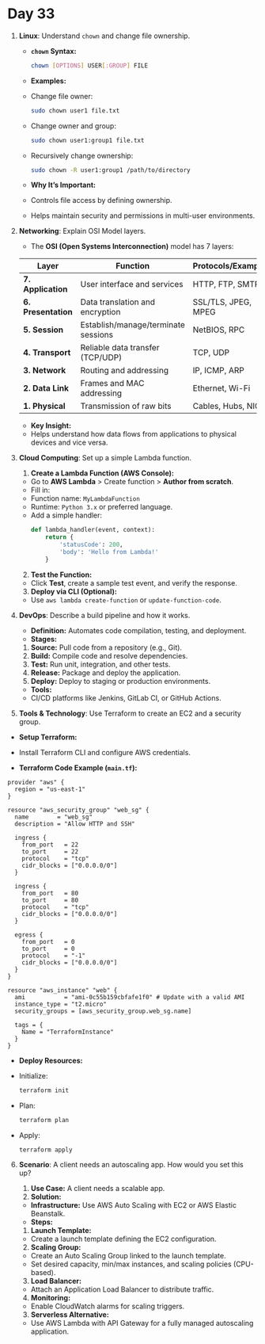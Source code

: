 # Day 33



1. **Linux**: Understand `chown` and change file ownership.
   - **`chown` Syntax:**
       ```bash
       chown [OPTIONS] USER[:GROUP] FILE
       ```
   - **Examples:**
    - Change file owner:
      ```bash
      sudo chown user1 file.txt
      ```
    - Change owner and group:
      ```bash
      sudo chown user1:group1 file.txt
      ```
    - Recursively change ownership:
      ```bash
      sudo chown -R user1:group1 /path/to/directory
      ```

   - **Why It’s Important:**
    - Controls file access by defining ownership.
    - Helps maintain security and permissions in multi-user environments.


2. **Networking**: Explain OSI Model layers.
    - The **OSI (Open Systems Interconnection)** model has 7 layers:

     | Layer       | Function                                       | Protocols/Examples       |
     |-------------|------------------------------------------------|--------------------------|
     | **7. Application** | User interface and services             | HTTP, FTP, SMTP          |
     | **6. Presentation** | Data translation and encryption        | SSL/TLS, JPEG, MPEG      |
     | **5. Session**     | Establish/manage/terminate sessions     | NetBIOS, RPC             |
     | **4. Transport**   | Reliable data transfer (TCP/UDP)        | TCP, UDP                 |
     | **3. Network**     | Routing and addressing                 | IP, ICMP, ARP            |
     | **2. Data Link**   | Frames and MAC addressing               | Ethernet, Wi-Fi          |
     | **1. Physical**    | Transmission of raw bits               | Cables, Hubs, NIC        |

   - **Key Insight:**
    - Helps understand how data flows from applications to physical devices and vice versa.


3. **Cloud Computing**: Set up a simple Lambda function.
   1. **Create a Lambda Function (AWS Console):**
    - Go to **AWS Lambda** > Create function > **Author from scratch**.
   - Fill in:
    - Function name: `MyLambdaFunction`
    - Runtime: `Python 3.x` or preferred language.
   - Add a simple handler:
     ```python
     def lambda_handler(event, context):
         return {
             'statusCode': 200,
             'body': 'Hello from Lambda!'
         }
     ```

   2. **Test the Function:**
    - Click **Test**, create a sample test event, and verify the response.

   3. **Deploy via CLI (Optional):**
    - Use `aws lambda create-function` or `update-function-code`.


4. **DevOps**: Describe a build pipeline and how it works.
   - **Definition:** Automates code compilation, testing, and deployment.
   - **Stages:**
    1. **Source:** Pull code from a repository (e.g., Git).
    2. **Build:** Compile code and resolve dependencies.
    3. **Test:** Run unit, integration, and other tests.
    4. **Release:** Package and deploy the application.
    5. **Deploy:** Deploy to staging or production environments.

   - **Tools:**
    - CI/CD platforms like Jenkins, GitLab CI, or GitHub Actions.


5. **Tools & Technology**: Use Terraform to create an EC2 and a security group.
  * **Setup Terraform:**
   - Install Terraform CLI and configure AWS credentials.

  * **Terraform Code Example (`main.tf`):**
   ```hcl
   provider "aws" {
     region = "us-east-1"
   }

   resource "aws_security_group" "web_sg" {
     name        = "web_sg"
     description = "Allow HTTP and SSH"

     ingress {
       from_port   = 22
       to_port     = 22
       protocol    = "tcp"
       cidr_blocks = ["0.0.0.0/0"]
     }

     ingress {
       from_port   = 80
       to_port     = 80
       protocol    = "tcp"
       cidr_blocks = ["0.0.0.0/0"]
     }

     egress {
       from_port   = 0
       to_port     = 0
       protocol    = "-1"
       cidr_blocks = ["0.0.0.0/0"]
     }
   }

   resource "aws_instance" "web" {
     ami           = "ami-0c55b159cbfafe1f0" # Update with a valid AMI
     instance_type = "t2.micro"
     security_groups = [aws_security_group.web_sg.name]

     tags = {
       Name = "TerraformInstance"
     }
   }
   ```

  * **Deploy Resources:**
   - Initialize:
     ```bash
     terraform init
     ```
   - Plan:
     ```bash
     terraform plan
     ```
   - Apply:
     ```bash
     terraform apply
     ```


6. **Scenario**: A client needs an autoscaling app. How would you set this up?
   1. **Use Case:** A client needs a scalable app.
   2. **Solution:**
    - **Infrastructure:** Use AWS Auto Scaling with EC2 or AWS Elastic Beanstalk.
    - **Steps:**
    1. **Launch Template:**
    - Create a launch template defining the EC2 configuration.
    2. **Scaling Group:**
    - Create an Auto Scaling Group linked to the launch template.
    - Set desired capacity, min/max instances, and scaling policies (CPU-based).
    3. **Load Balancer:**
    - Attach an Application Load Balancer to distribute traffic.
    4. **Monitoring:**
    - Enable CloudWatch alarms for scaling triggers.

   3. **Serverless Alternative:**
    - Use AWS Lambda with API Gateway for a fully managed autoscaling application.


